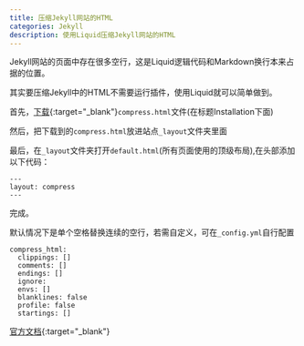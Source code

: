 ```yaml
---
title: 压缩Jekyll网站的HTML
categories: Jekyll
description: 使用Liquid压缩Jekyll网站的HTML
---
```


Jekyll网站的页面中存在很多空行，这是Liquid逻辑代码和Markdown换行本来占据的位置。

其实要压缩Jekyll中的HTML不需要运行插件，使用Liquid就可以简单做到。

首先，[下载](http://jch.penibelst.de/){:target="_blank"}`compress.html`文件(在标题Installation下面)

然后，把下载到的`compress.html`放进站点`_layout`文件夹里面

最后，在`_layout`文件夹打开`default.html`(所有页面使用的顶级布局),在头部添加以下代码：

```
---
layout: compress
---
```

完成。

<!-- more -->

默认情况下是单个空格替换连续的空行，若需自定义，可在`_config.yml`自行配置

```text
compress_html:
  clippings: []
  comments: []
  endings: []
  ignore:
  envs: []
  blanklines: false
  profile: false
  startings: []
```

[官方文档](http://jch.penibelst.de/){:target="_blank"}